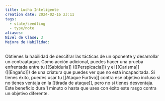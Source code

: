 ```yaml
---
title: Lucha Inteligente
creation date: 2024-02-16 23:11
tags:
  - state/seedling
  - type/note
aliases: 
Nivel de Clase: 3
Mejora de Habilidad:
---
```

Obtienes la habilidad de descifrar las tácticas de un oponente y desarrollar un contraataque. Como acción adicional, puedes hacer una prueba enfrentada entre tu [[Sabiduría]] ([[Perspicacia]]) y el [[Carisma]] ([[Engaño]]) de una criatura que puedes ver que no está incapacitada. Si tienes éxito, puedes usar tu [[Ataque Furtivo]] contra ese objetivo incluso si no tienes ventaja en la [[tirada de ataque]], pero no si tienes desventaja.
Este beneficio dura 1 minuto o hasta que uses con éxito este rasgo contra un objetivo diferente.

